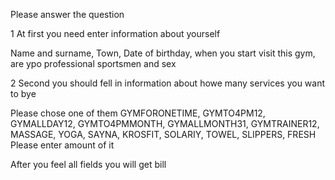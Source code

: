 Please answer the question

1 At first you need enter information about yourself

Name and surname, Town, Date of birthday, when you start visit this gym, are ypo professional sportsmen and sex

2 Second you should fell in information about howe many services you want to bye

Please chose one of them GYMFORONETIME, GYMTO4PM12, GYMALLDAY12, GYMTO4PMMONTH, GYMALLMONTH31, GYMTRAINER12, MASSAGE, YOGA, SAYNA, KROSFIT, SOLARIY, TOWEL, SLIPPERS, FRESH
Please enter amount of it
 
After you feel all fields you will get bill 